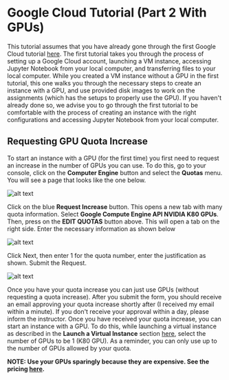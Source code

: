 # Google Cloud Tutorial (Part 2 With GPUs) #
This tutorial assumes that you have already gone through the first Google Cloud tutorial [here](https://github.com/ekapolc/cattern/blob/master/TUMKUD/Gcloud_Tutorial.md). The first tutorial takes you through the process of setting up a Google Cloud account, launching a VM instance, accessing Jupyter Notebook from your local computer, and transferring files to your local computer. While you created a VM instance without a GPU in the first tutorial, this one walks you through the necessary steps to create an instance with a GPU, and use provided disk images to work on the assignments (which has the setups to properly use the GPU). If you haven't already done so, we advise you to go through the first tutorial to be comfortable with the process of creating an instance with the right configurations and accessing Jupyter Notebook from your local computer.

## Requesting GPU Quota Increase ##
To start an instance with a GPU (for the first time) you first need to request an increase in the number of GPUs you can use. To do this, go to your console, click on the **Computer Engine** button and select the **Quotas** menu. You will see a page that looks like the one below.

![alt text](https://github.com/ekapolc/cattern/raw/master/common/images/google-cloud-quotas-screen.png "google-cloud-quotas-screen.png")

Click on the blue **Request Increase** button. This opens a new tab with many quota information. Select **Google Compute Engine API NVIDIA K80 GPUs**. Then, press on the **EDIT QUOTAS** button above. This will open a tab on the right side. Enter the necessary information as shown below

![alt text](https://github.com/ekapolc/cattern/raw/master/common/images/oogle-cloud-quotas-screen-step1.png "oogle-cloud-quotas-screen-step1.png")

Click Next, then enter 1 for the quota number, enter the justification as shown. Submit the Request. 

![alt text](https://github.com/ekapolc/cattern/raw/master/common/images/oogle-cloud-quotas-screen-step2.png "oogle-cloud-quotas-screen-step2.png")

Once you have your quota increase you can just use GPUs (without requesting a quota increase). After you submit the form, you should receive an email approving your quota increase shortly after (I received my email within a minute). If you don't receive your approval within a day, please inform the instructor. Once you have received your quota increase, you can start an instance with a GPU. To do this, while launching a virtual instance as described in the **Launch a Virtual Instance** section [here](https://github.com/ekapolc/cattern/blob/master/TUMKUD/Gcloud_Tutorial.md), select the number of GPUs to be 1 (K80 GPU). As a reminder, you can only use up to the number of GPUs allowed by your quota.

**NOTE: Use your GPUs sparingly because they are expensive. See the pricing [here](https://cloud.google.com/compute/pricing#gpus "title").**


